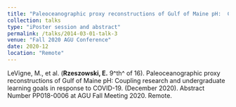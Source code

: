 ```yaml
---
title: "Paleoceanographic proxy reconstructions of Gulf of Maine pH:  Coupling research and undergraduate learning goals in response to COVID-19"
collection: talks
type: "iPoster session and abstract"
permalink: /talks/2014-03-01-talk-3
venue: "Fall 2020 AGU Conference"
date: 2020-12
location: "Remote"
---
```


LeVigne, M., et al. (**Rzeszowski, E.** 9^th^ of 16). Paleoceanographic proxy reconstructions of Gulf of Maine pH:  Coupling research and undergraduate learning goals in response to COVID-19. (December 2020). Abstract Number  PP018-0006 at AGU Fall Meeting 2020. Remote. 
